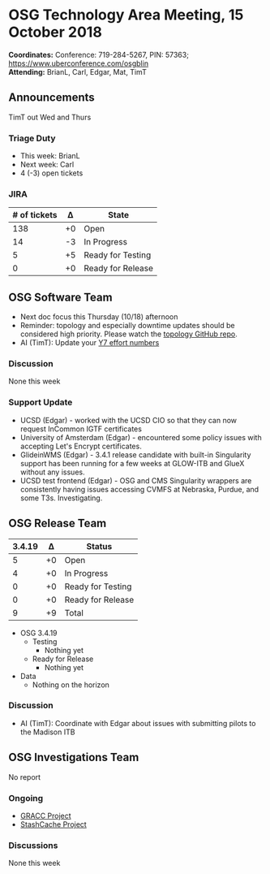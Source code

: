 # OSG Technology Area Meeting, 15 October 2018

**Coordinates:** Conference: 719-284-5267, PIN: 57363; <https://www.uberconference.com/osgblin>  
**Attending:** BrianL, Carl, Edgar, Mat, TimT


## Announcements

TimT out Wed and Thurs  


### Triage Duty

-   This week: BrianL
-   Next week: Carl
-   4 (-3) open tickets


### JIRA

| # of tickets | &Delta; | State             |
|------------ |------- |----------------- |
| 138          | +0      | Open              |
| 14           | -3      | In Progress       |
| 5            | +5      | Ready for Testing |
| 0            | +0      | Ready for Release |


## OSG Software Team

-   Next doc focus this Thursday (10/18) afternoon
-   Reminder: topology and especially downtime updates should be considered high priority. Please watch the [topology GitHub repo](https://github.com/opensciencegrid/topology).
-   AI (TimT): Update your [Y7 effort numbers](https://docs.google.com/spreadsheets/d/1Rm7Mw6dQqxtQF_xsfj8N4ySYGoBGjEE6TuIZFWOp-5k/edit?usp=sharing)


### Discussion

None this week  


### Support Update

-   UCSD (Edgar) - worked with the UCSD CIO so that they can now request InCommon IGTF certificates
-   University of Amsterdam (Edgar) - encountered some policy issues with accepting Let's Encrypt certificates.
-   GlideinWMS (Edgar) - 3.4.1 release candidate with built-in Singularity support has been running for a few weeks at GLOW-ITB and GlueX without any issues.
-   UCSD test frontend (Edgar) - OSG and CMS Singularity wrappers are consistently having issues accessing CVMFS at Nebraska, Purdue, and some T3s. Investigating.


## OSG Release Team

| 3.4.19 | &Delta; | Status            |
|------ |------- |----------------- |
| 5      | +0      | Open              |
| 4      | +0      | In Progress       |
| 0      | +0      | Ready for Testing |
| 0      | +0      | Ready for Release |
| 9      | +9      | Total             |

-   OSG 3.4.19  
    -   Testing  
        -   Nothing yet
    -   Ready for Release  
        -   Nothing yet
-   Data  
    -   Nothing on the horizon


### Discussion

-   AI (TimT): Coordinate with Edgar about issues with submitting pilots to the Madison ITB


## OSG Investigations Team

No report

### Ongoing

-   [GRACC Project](https://opensciencegrid.atlassian.net/projects/GRACC)
-   [StashCache Project](http://opensciencegrid.org/docs/data/stashcache/overview/)


### Discussions

None this week
